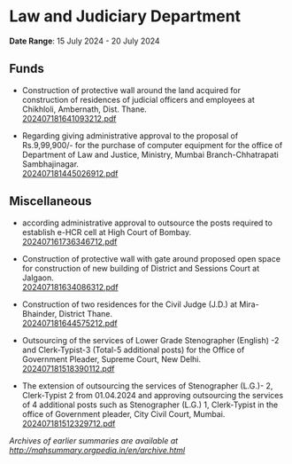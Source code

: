 # Law and Judiciary Department

**Date Range**: 15 July 2024 - 20 July 2024


## Funds
- Construction of protective wall around the land acquired for construction of residences of judicial officers and employees at Chikhloli,  Ambernath, Dist. Thane.\
  [202407181641093212.pdf](https://gr.maharashtra.gov.in/Site/Upload/Government%20Resolutions/English/202407181641093212.pdf)

- Regarding giving administrative approval to the proposal of Rs.9,99,900/- for the purchase of computer equipment for the office of Department of Law and Justice, Ministry, Mumbai Branch-Chhatrapati Sambhajinagar.\
  [202407181445026912.pdf](https://gr.maharashtra.gov.in/Site/Upload/Government%20Resolutions/English/202407181445026912.pdf)

## Miscellaneous
- according administrative approval to outsource the posts required to establish e-HCR cell at High Court of Bombay.\
  [202407161736346712.pdf](https://gr.maharashtra.gov.in/Site/Upload/Government%20Resolutions/English/202407161736346712.pdf)

- Construction of protective wall with gate around proposed open space for construction of new building of District and Sessions Court at Jalgaon.\
  [202407181634086312.pdf](https://gr.maharashtra.gov.in/Site/Upload/Government%20Resolutions/English/202407181634086312.pdf)

- Construction of two residences for the Civil Judge (J.D.) at Mira-Bhainder, District Thane.\
  [202407181644575212.pdf](https://gr.maharashtra.gov.in/Site/Upload/Government%20Resolutions/English/202407181644575212.pdf)

- Outsourcing of the services of Lower Grade Stenographer (English) -2 and Clerk-Typist-3 (Total-5 additional posts) for the Office of Government Pleader, Supreme  Court, New Delhi.\
  [202407181518390112.pdf](https://gr.maharashtra.gov.in/Site/Upload/Government%20Resolutions/English/202407181518390112.pdf)

- The extension of outsourcing the services of Stenographer (L.G.)- 2, Clerk-Typist 2 from 01.04.2024 and approving outsourcing the services of 4 additional posts such as Stenographer (L.G.) 1, Clerk-Typist  in the office of Government pleader, City Civil Court, Mumbai.\
  [202407181512329712.pdf](https://gr.maharashtra.gov.in/Site/Upload/Government%20Resolutions/English/202407181512329712.pdf)


*Archives of earlier summaries are available at http://mahsummary.orgpedia.in/en/archive.html*